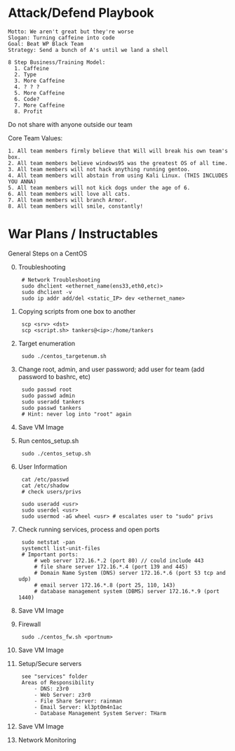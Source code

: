 # Attack/Defend Playbook

    Motto: We aren't great but they're worse
    Slogan: Turning caffeine into code
    Goal: Beat WP Black Team
    Strategy: Send a bunch of A's until we land a shell
    
    8 Step Business/Training Model:
      1. Caffeine
      2. Type
      3. More Caffeine
      4. ? ? ?
      5. More Caffeine
      6. Code?
      7. More Caffeine
      8. Profit

Do not share with anyone outside our team

Core Team Values:

    1. All team members firmly believe that Will will break his own team's box.
    2. All team members believe windows95 was the greatest OS of all time.
    3. All team members will not hack anything running gentoo.
    4. All team members will abstain from using Kali Linux. (THIS INCLUDES YOU ANNA)
    5. All team members will not kick dogs under the age of 6.
    6. All team members will love all cats.
    7. All team members will branch Armor.
    8. All team members will smile, constantly!

# War Plans / Instructables

General Steps on a CentOS

0. Troubleshooting 
		
		# Network Troubleshooting
		sudo dhclient <ethernet_name(ens33,eth0,etc)>
		sudo dhclient -v
		sudo ip addr add/del <static_IP> dev <ethernet_name>

1. Copying scripts from one box to another

		scp <srv> <dst>
		scp <script.sh> tankers@<ip>:/home/tankers

2. Target enumeration

		sudo ./centos_targetenum.sh

3. Change root, admin, and user password; add user for team (add password to bashrc, etc)

		sudo passwd root
		sudo passwd admin
		sudo useradd tankers
		sudo passwd tankers
		# Hint: never log into "root" again

4. Save VM Image

5. Run centos_setup.sh

		sudo ./centos_setup.sh
		
6. User Information
		
		cat /etc/passwd
		cat /etc/shadow
		# check users/privs
		
		sudo useradd <usr>
		sudo userdel <usr>
		sudo usermod -aG wheel <usr> # escalates user to "sudo" privs

7. Check running services, process and open ports

		sudo netstat -pan 
		systemctl list-unit-files		
		# Important ports: 
			# web server 172.16.*.2 (port 80) // could include 443
			# file share server 172.16.*.4 (port 139 and 445)
			# Domain Name System (DNS) server 172.16.*.6 (port 53 tcp and udp)
			# email server 172.16.*.8 (port 25, 110, 143)
			# database management system (DBMS) server 172.16.*.9 (port 1440) 

8. Save VM Image

9. Firewall
	
		sudo ./centos_fw.sh <portnum>
		
8. Save VM Image

9. Setup/Secure servers

		see "services" folder
		Areas of Responsibility
			- DNS: z3r0
			- Web Server: z3r0
			- File Share Server: rainman
			- Email Server: kl3pt0m4n1ac
			- Database Management System Server: THarm

10. Save VM Image

11. Network Monitoring
